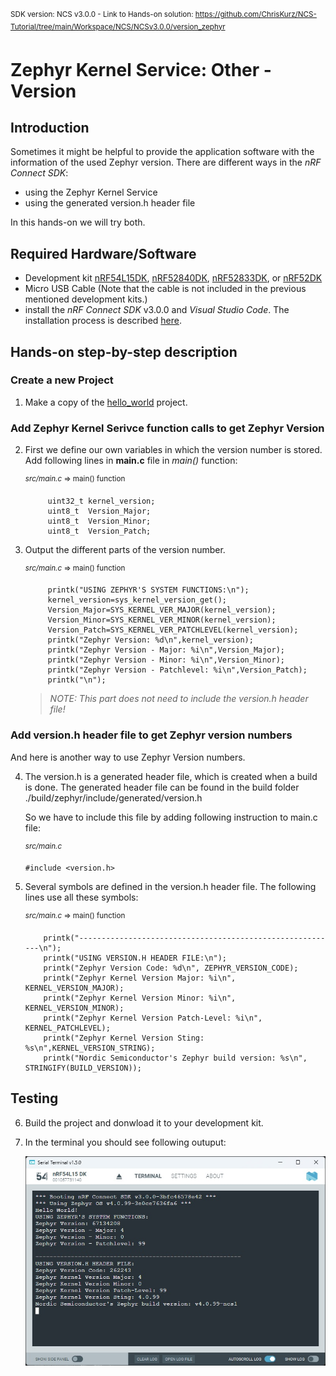 <sup>SDK version: NCS v3.0.0  -  Link to Hands-on solution: https://github.com/ChrisKurz/NCS-Tutorial/tree/main/Workspace/NCS/NCSv3.0.0/version_zephyr</sup>

# Zephyr Kernel Service: Other - Version

## Introduction

Sometimes it might be helpful to provide the application software with the information of the used Zephyr version. There are different ways in the _nRF Connect SDK_:
- using the Zephyr Kernel Service
- using the generated version.h header file

In this hands-on we will try both. 

## Required Hardware/Software
- Development kit [nRF54L15DK](https://www.nordicsemi.com/Products/Development-hardware/nRF54L15-DK), [nRF52840DK](https://www.nordicsemi.com/Products/Development-hardware/nRF52840-DK), [nRF52833DK](https://www.nordicsemi.com/Products/Development-hardware/nRF52833-DK), or [nRF52DK](https://www.nordicsemi.com/Products/Development-hardware/nrf52-dk) 
- Micro USB Cable (Note that the cable is not included in the previous mentioned development kits.)
- install the _nRF Connect SDK_ v3.0.0 and _Visual Studio Code_. The installation process is described [here](https://academy.nordicsemi.com/courses/nrf-connect-sdk-fundamentals/lessons/lesson-1-nrf-connect-sdk-introduction/topic/exercise-1-1/).

## Hands-on step-by-step description 

### Create a new Project

1) Make a copy of the [hello_world](https://github.com/ChrisKurz/nRF-Connect-SDK-HandsOn/tree/main/Workspace/NCS/NCSv3.0.0/hello_world) project.


### Add Zephyr Kernel Serivce function calls to get Zephyr Version

2) First we define our own variables in which the version number is stored. Add following lines in __main.c__ file in _main()_ function:

	<sup>_src/main.c_ => main() function</sup>   
  
            uint32_t kernel_version;
            uint8_t  Version_Major;
            uint8_t  Version_Minor;
            uint8_t  Version_Patch;

3) Output the different parts of the version number. 

	<sup>_src/main.c_ => main() function</sup>   

            printk("USING ZEPHYR'S SYSTEM FUNCTIONS:\n");
            kernel_version=sys_kernel_version_get();
            Version_Major=SYS_KERNEL_VER_MAJOR(kernel_version);
            Version_Minor=SYS_KERNEL_VER_MINOR(kernel_version);
            Version_Patch=SYS_KERNEL_VER_PATCHLEVEL(kernel_version);
            printk("Zephyr Version: %d\n",kernel_version);
            printk("Zephyr Version - Major: %i\n",Version_Major);
            printk("Zephyr Version - Minor: %i\n",Version_Minor);
            printk("Zephyr Version - Patchlevel: %i\n",Version_Patch);
            printk("\n");

   > _NOTE: This part does not need to include the version.h header file!_


### Add version.h header file to get Zephyr version numbers

And here is another way to use Zephyr Version numbers.

4) The version.h is a generated header file, which is created when a build is done. The generated header file can be found in the build folder ./build/zephyr/include/generated/version.h
   
   So we have to include this file by adding following instruction to main.c file:
   
	<sup>_src/main.c_</sup>   
   
       #include <version.h>   
   
5) Several symbols are defined in the version.h header file. The following lines use all these symbols:

	<sup>_src/main.c_ => main() function</sup>   

           printk("----------------------------------------------------------\n");
           printk("USING VERSION.H HEADER FILE:\n");
           printk("Zephyr Version Code: %d\n", ZEPHYR_VERSION_CODE);
           printk("Zephyr Kernel Version Major: %i\n", KERNEL_VERSION_MAJOR);
           printk("Zephyr Kernel Version Minor: %i\n", KERNEL_VERSION_MINOR);
           printk("Zephyr Kernel Version Patch-Level: %i\n", KERNEL_PATCHLEVEL);
           printk("Zephyr Kernel Version Sting: %s\n",KERNEL_VERSION_STRING);
           printk("Nordic Semiconductor's Zephyr build version: %s\n", STRINGIFY(BUILD_VERSION));

## Testing
6) Build the project and donwload it to your development kit. 
7) In the terminal you should see following outuput:

   ![image](images/ZKS_other_version_zephyr/Terminal.jpg)
